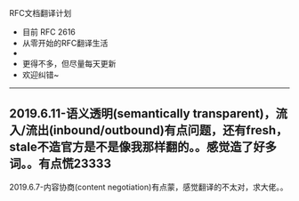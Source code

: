  RFC文档翻译计划

- 目前 RFC 2616
- 从零开始的RFC翻译生活
- 
- 更得不多，但尽量每天更新
- 欢迎纠错~
---
2019.6.11-语义透明(semantically transparent)，流入/流出(inbound/outbound)有点问题，还有fresh，stale不造官方是不是像我那样翻的。。感觉造了好多词。。有点慌23333
---
2019.6.7-内容协商(content negotiation)有点蒙，感觉翻译的不太对，求大佬。。